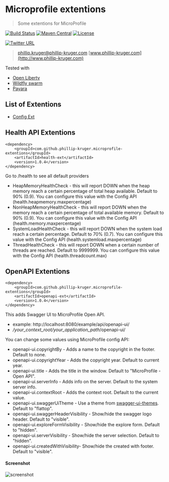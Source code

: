 # Microprofile extentions

> Some extentions for MicroProfile

[![Build Status](https://travis-ci.org/phillip-kruger/microprofile-extentions.svg?branch=master)](https://travis-ci.org/phillip-kruger/microprofile-extentions)
[![Maven Central](https://maven-badges.herokuapp.com/maven-central/com.github.phillip-kruger/microprofile-extentions/badge.svg)](https://maven-badges.herokuapp.com/maven-central/com.github.phillip-kruger/microprofile-extentions)
[![License](https://img.shields.io/badge/license-Apache%202-blue.svg)](https://raw.githubusercontent.com/phillip-kruger/microprofile-extentions/master/LICENSE)

[![Twitter URL](https://img.shields.io/twitter/follow/espadrine.svg?style=social&label=Follow)](https://twitter.com/phillipkruger)

> phillip.kruger@phillip-kruger.com
> [www.phillip-kruger.com](http://www.phillip-kruger.com)

Tested with 

* [Open Liberty](https://openliberty.io/)
* [Wildfly swarm](http://wildfly-swarm.io/)
* [Payara](https://www.payara.fish/)


## List of Extentions

* [Config Ext](/tree/master/config-ext/README.md)


## Health API Extentions

    <dependency>
        <groupId>com.github.phillip-kruger.microprofile-extentions</groupId>
        <artifactId>health-ext</artifactId>
        <version>1.0.4</version>
    </dependency>

Go to /health to see all default providers

* HeapMemoryHealthCheck - this will report DOWN when the heap memory reach a certain percentage of total heap available. Default to 90% (0.9). You can configure this value with the Config API (health.heapmemory.maxpercentage)
* NonHeapMemoryHealthCheck - this will report DOWN when the memory reach a certain percentage of total available memory. Default to 90% (0.9). You can configure this value with the Config API (health.memory.maxpercentage)
* SystemLoadHealthCheck - this will report DOWN when the system load reach a certain percentage. Default to 70% (0.7). You can configure this value with the Config API (health.systemload.maxpercentage)
* ThreadHealthCheck - this will report DOWN when a certain number of threads are reached. Default to 9999999. You can configure this value with the Config API (health.threadcount.max)

## OpenAPI Extentions

    <dependency>
        <groupId>com.github.phillip-kruger.microprofile-extentions</groupId>
        <artifactId>openapi-ext</artifactId>
        <version>1.0.4</version>
    </dependency>

This adds Swagger UI to MicroProfile Open API. 

* example: http://localhost:8080/example/api/openapi-ui/
* */your_context_root/your_application_path*/openapi-ui/

You can change some values using MicroProfile config API:

* openapi-ui.copyrightBy - Adds a name to the copyright in the footer. Default to none.
* openapi-ui.copyrightYear - Adds the copyright year. Default to current year.
* openapi-ui.title - Adds the title in the window. Default to "MicroProfile - Open API".
* openapi-ui.serverInfo - Adds info on the server. Default to the system server info.
* openapi-ui.contextRoot - Adds the context root. Default to the current value.
* openapi-ui.swaggerUiTheme - Use a theme from [swagger-ui-themes](http://meostrander.com/swagger-ui-themes/). Default to "flattop".
* openapi-ui.swaggerHeaderVisibility - Show/hide the swagger logo header. Default to "visible".
* openapi-ui.exploreFormVisibility - Show/hide the explore form. Default to "hidden".
* openapi-ui.serverVisibility - Show/hide the server selection. Default to "hidden".
* openapi-ui.createdWithVisibility- Show/hide the created with footer. Default to "visible".

#### Screenshot

![screenshot](https://raw.githubusercontent.com/phillip-kruger/microprofile-extentions/master/openapi-ext/screenshot.png)
